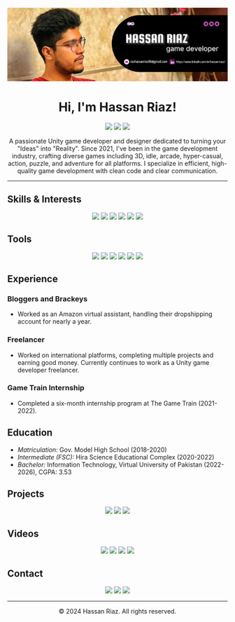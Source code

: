 

![Hassan Riaz](https://github.com/HassanRiaz206/HassanRiaz206/blob/main/Hassan%20Riaz%20(1).png)

<h1 align="center">Hi, I'm Hassan Riaz!</h1>

<p align="center">
  <img src="https://img.shields.io/badge/Unity-2021.3.0f1-%232D2D2D.svg?style=for-the-badge&logo=unity&logoColor=white">
  <img src="https://img.shields.io/badge/C%23-Developer-%232D2D2D.svg?style=for-the-badge&logo=csharp&logoColor=white">
  <img src="https://img.shields.io/badge/Game_Designer-%232D2D2D.svg?style=for-the-badge&logo=unity&logoColor=white">
</p>

<p align="center">
  A passionate Unity game developer and designer dedicated to turning your "Ideas" into "Reality". Since 2021, I've been in the game development industry, crafting diverse games including 3D, idle, arcade, hyper-casual, action, puzzle, and adventure for all platforms. I specialize in efficient, high-quality game development with clean code and clear communication.
</p>

---

## Skills & Interests
<p align="center">
  <img src="https://img.shields.io/badge/Game%20Development-%232D2D2D.svg?style=for-the-badge&logo=unity&logoColor=white">
  <img src="https://img.shields.io/badge/Game%20Designing-%232D2D2D.svg?style=for-the-badge&logo=unity&logoColor=white">
  <img src="https://img.shields.io/badge/C%23%20Programming-%232D2D2D.svg?style=for-the-badge&logo=csharp&logoColor=white">
  <img src="https://img.shields.io/badge/Game%20Ads%20Integration-%232D2D2D.svg?style=for-the-badge&logo=unity&logoColor=white">
  <img src="https://img.shields.io/badge/In%20App%20Purchase-%232D2D2D.svg?style=for-the-badge&logo=unity&logoColor=white">
  <img src="https://img.shields.io/badge/UI%20Design-%232D2D2D.svg?style=for-the-badge&logo=unity&logoColor=white">
</p>

## Tools
<p align="center">
  <img src="https://img.shields.io/badge/Unity-%232D2D2D.svg?style=for-the-badge&logo=unity&logoColor=white">
  <img src="https://img.shields.io/badge/Visual%20Studio-%232D2D2D.svg?style=for-the-badge&logo=visualstudio&logoColor=white">
  <img src="https://img.shields.io/badge/Blender-%232D2D2D.svg?style=for-the-badge&logo=blender&logoColor=white">
  <img src="https://img.shields.io/badge/GitHub-%232D2D2D.svg?style=for-the-badge&logo=github&logoColor=white">
  <img src="https://img.shields.io/badge/Canvas-%232D2D2D.svg?style=for-the-badge&logo=canvas&logoColor=white">
  <img src="https://img.shields.io/badge/AI%20Technology-%232D2D2D.svg?style=for-the-badge&logo=ai&logoColor=white">
</p>

## Experience
### Bloggers and Brackeys
- Worked as an Amazon virtual assistant, handling their dropshipping account for nearly a year.

### Freelancer
- Worked on international platforms, completing multiple projects and earning good money. Currently continues to work as a Unity game developer freelancer.

### Game Train Internship
- Completed a six-month internship program at The Game Train (2021-2022).

## Education
- *Matriculation:* Gov. Model High School (2018-2020)
- *Intermediate (FSC):* Hira Science Educational Complex (2020-2022)
- *Bachelor:* Information Technology, Virtual University of Pakistan (2022-2026), CGPA: 3.53

## Projects
<p align="center">
  <a href="https://github.com/HassanRiaz206/Github_Unity_Projects"><img src="https://img.shields.io/badge/Github_Unity_Projects-%232D2D2D.svg?style=for-the-badge&logo=github&logoColor=white"></a>
  <a href="https://github.com/HassanRiaz206/OnlyUp-Unity3d"><img src="https://img.shields.io/badge/OnlyUp_Unity3d-%232D2D2D.svg?style=for-the-badge&logo=github&logoColor=white"></a>
  <a href="https://github.com/HassanRiaz206/Line-Color-3D"><img src="https://img.shields.io/badge/Line_Color_3D-%232D2D2D.svg?style=for-the-badge&logo=github&logoColor=white"></a>
</p>

## Videos
<p align="center">
  <a href="https://www.youtube.com/watch?v=uz7RUxK8soE"><img src="https://img.shields.io/badge/YouTube_Video_1-%232D2D2D.svg?style=for-the-badge&logo=youtube&logoColor=white"></a>
  <a href="https://www.youtube.com/watch?v=Q_WFPdm4NuI"><img src="https://img.shields.io/badge/YouTube_Video_2-%232D2D2D.svg?style=for-the-badge&logo=youtube&logoColor=white"></a>
  <a href="https://www.youtube.com/watch?v=4ujnw35Wwdk"><img src="https://img.shields.io/badge/YouTube_Video_3-%232D2D2D.svg?style=for-the-badge&logo=youtube&logoColor=white"></a>
  <a href="https://www.youtube.com/watch?v=0zCqCjfUFa8&t=71s"><img src="https://img.shields.io/badge/YouTube_Video_4-%232D2D2D.svg?style=for-the-badge&logo=youtube&logoColor=white"></a>
</p>

## Contact
<p align="center">
  <a href="https://github.com/HassanRiaz206"><img src="https://img.shields.io/badge/GitHub-%232D2D2D.svg?style=for-the-badge&logo=github&logoColor=white"></a>
  <a href="https://www.linkedin.com/feed/"><img src="https://img.shields.io/badge/LinkedIn-%232D2D2D.svg?style=for-the-badge&logo=linkedin&logoColor=white"></a>
  <a href="https://www.youtube.com/@Hassni_GD/videos"><img src="https://img.shields.io/badge/YouTube-%232D2D2D.svg?style=for-the-badge&logo=youtube&logoColor=white"></a>
</p>

---

<p align="center">
  &copy; 2024 Hassan Riaz. All rights reserved.
</p>

